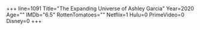 +++
line=1091
Title="The Expanding Universe of Ashley Garcia"
Year=2020
Age=""
IMDb="6.5"
RottenTomatoes=""
Netflix=1
Hulu=0
PrimeVideo=0
Disney=0
+++

